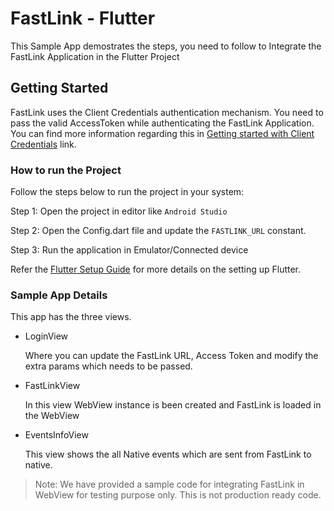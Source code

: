 # FastLink - Flutter

This Sample App demostrates the steps, you need to follow to Integrate the FastLink Application in the Flutter Project

## Getting Started

FastLink uses the Client Credentials authentication mechanism. You need to pass the valid AccessToken while authenticating the FastLink Application. You can find more information regarding this in <a href="https://developer.yodlee.com/docs/api/1.1/getting-started-with-cc" _blank>Getting started with Client Credentials</a> link.

### How to run the Project
Follow the steps below to run the project in your system:

Step 1: Open the project in editor like `Android Studio`

Step 2: Open the Config.dart file and update the `FASTLINK_URL` constant.

Step 3: Run the application in Emulator/Connected device

Refer the <a href="https://flutter.dev/docs/get-started/editor">Flutter Setup Guide</a> for more details on the setting up Flutter.

### Sample App Details

This app has the three views.

-   LoginView

    Where you can update the FastLink URL, Access Token and modify the extra params which needs to be passed.

-   FastLinkView

    In this view WebView instance is been created and FastLink is loaded in the WebView

-   EventsInfoView

    This view shows the all Native events which are sent from FastLink to native.

> Note:
> We have provided a sample code for integrating FastLink in WebView for testing purpose only. This is not production ready code.
